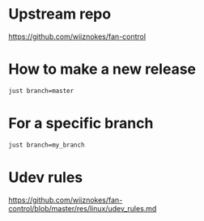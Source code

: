 # Upstream repo

https://github.com/wiiznokes/fan-control

# How to make a new release

```sh
just branch=master
```

# For a specific branch

```sh
just branch=my_branch
```

# Udev rules

https://github.com/wiiznokes/fan-control/blob/master/res/linux/udev_rules.md

